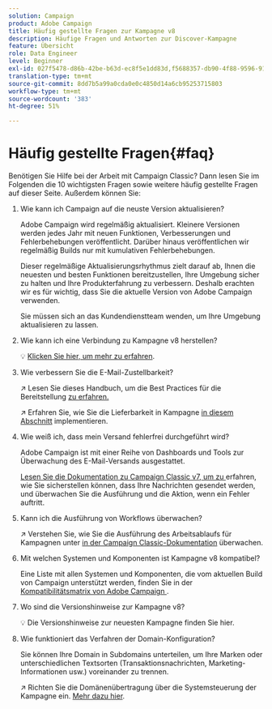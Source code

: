 ```yaml
---
solution: Campaign
product: Adobe Campaign
title: Häufig gestellte Fragen zur Kampagne v8
description: Häufige Fragen und Antworten zur Discover-Kampagne
feature: Übersicht
role: Data Engineer
level: Beginner
exl-id: 027f5478-d86b-42be-b63d-ec8f5e1dd83d,f5688357-db90-4f88-9596-91e9d0a20d75
translation-type: tm+mt
source-git-commit: 8dd7b5a99a0cda0e0c4850d14a6cb95253715803
workflow-type: tm+mt
source-wordcount: '383'
ht-degree: 51%

---
```


# Häufig gestellte Fragen{#faq}

Benötigen Sie Hilfe bei der Arbeit mit Campaign Classic? Dann lesen Sie im Folgenden die 10 wichtigsten Fragen sowie weitere häufig gestellte Fragen auf dieser Seite. Außerdem können Sie:

1. Wie kann ich Campaign auf die neuste Version aktualisieren?

   Adobe Campaign wird regelmäßig aktualisiert. Kleinere Versionen werden jedes Jahr mit neuen Funktionen, Verbesserungen und Fehlerbehebungen veröffentlicht. Darüber hinaus veröffentlichen wir regelmäßig Builds nur mit kumulativen Fehlerbehebungen.

   Dieser regelmäßige Aktualisierungsrhythmus zielt darauf ab, Ihnen die neuesten und besten Funktionen bereitzustellen, Ihre Umgebung sicher zu halten und Ihre Produkterfahrung zu verbessern. Deshalb erachten wir es für wichtig, dass Sie die aktuelle Version von Adobe Campaign verwenden.

   Sie müssen sich an das Kundendienstteam wenden, um Ihre Umgebung aktualisieren zu lassen.

1. Wie kann ich eine Verbindung zu Kampagne v8 herstellen?

   :bulb: [Klicken Sie hier, um mehr zu erfahren](connect.md).

1. Wie verbessern Sie die E-Mail-Zustellbarkeit?

   :arrow_upper_right: Lesen Sie dieses Handbuch, um die Best Practices für die Bereitstellung [zu erfahren.](https://experienceleague.adobe.com/docs/deliverability-learn/deliverability-best-practice-guide/introduction.html?lang=de)

   :arrow_upper_right: Erfahren Sie, wie Sie die Lieferbarkeit in Kampagne [in diesem Abschnitt](https://experienceleague.adobe.com/docs/deliverability-learn/deliverability-best-practice-guide/additional-resources/general-resources.html) implementieren.

1. Wie weiß ich, dass mein Versand fehlerfrei durchgeführt wird?

   Adobe Campaign ist mit einer Reihe von Dashboards und Tools zur Überwachung des E-Mail-Versands ausgestattet.

   [Lesen Sie die Dokumentation zu Campaign Classic v7, um zu ](https://experienceleague.adobe.com/docs/campaign-classic/using/sending-messages/monitoring-deliveries/about-delivery-monitoring.html) erfahren, wie Sie sicherstellen können, dass Ihre Nachrichten gesendet werden, und überwachen Sie die Ausführung und die Aktion, wenn ein Fehler auftritt.

1. Kann ich die Ausführung von Workflows überwachen?

   :arrow_upper_right: Verstehen Sie, wie Sie die Ausführung des Arbeitsablaufs für Kampagnen unter [in der Campaign Classic-Dokumentation](https://experienceleague.adobe.com/docs/campaign-classic/using/automating-with-workflows/executing-a-workflow/starting-a-workflow.html) überwachen.

1. Mit welchen Systemen und Komponenten ist Kampagne v8 kompatibel?

   Eine Liste mit allen Systemen und Komponenten, die vom aktuellen Build von Campaign unterstützt werden, finden Sie in der [Kompatibilitätsmatrix von Adobe Campaign ](compatibility-matrix.md).

1. Wo sind die Versionshinweise zur Kampagne v8?

   :bulb: Die Versionshinweise zur neuesten Kampagne finden Sie hier.

1. Wie funktioniert das Verfahren der Domain-Konfiguration?

   Sie können Ihre Domain in Subdomains unterteilen, um Ihre Marken oder unterschiedlichen Textsorten (Transaktionsnachrichten, Marketing-Informationen usw.) voreinander zu trennen.

   :arrow_upper_right: Richten Sie die Domänenübertragung über die Systemsteuerung der Kampagne ein. [Mehr dazu hier](https://experienceleague.adobe.com/docs/control-panel/using/subdomains-and-certificates/subdomains-branding.html).
